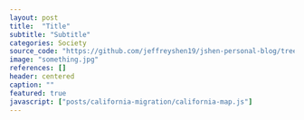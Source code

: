 ```yaml
---
layout: post
title:  "Title"
subtitle: "Subtitle"
categories: Society
source_code: "https://github.com/jeffreyshen19/jshen-personal-blog/tree/master/_code/california-migration"
image: "something.jpg"
references: []
header: centered
caption: ""
featured: true
javascript: ["posts/california-migration/california-map.js"]
---
```


<div id = "california-map" class = "california-map" data-csv = "/data/california-migration/county-net-exodus.csv">
</div>
